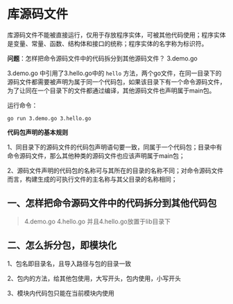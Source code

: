 # 库源码文件

库源码文件不能被直接运行，仅用于存放程序实体，可被其他代码使用；程序实体是变量、常量、函数、结构体和接口的统称；程序实体的名字称为标识符。

**问题**：怎样把命令源码文件中的代码拆分到其他源码文件？ 3.demo.go

3.demo.go 中引用了3.hello.go中的 `hello` 方法，两个go文件，在同一目录下的源码文件都需要被声明为属于同一个代码包，如果该目录下有一个命令源码文件，为了让同在一个目录下的文件都通过编译，其他源码文件也声明属于main包。

运行命令：

```shell
go run 3.demo.go 3.hello.go
```

**代码包声明的基本规则**

1、同目录下的源码文件的代码包声明语句要一致，同属于一个代码包；目录中有命令源码文件，那么其他种类的源码文件也应该声明属于main包；

2、源码文件声明的代码包的名称可与其所在的目录的名称不同；对命令源码文件而言，构建生成的可执行文件的主名称与其父目录的名称相同；

## 一、怎样把命令源码文件中的代码拆分到其他代码包 

> 4.demo.go 4.hello.go 并且4.hello.go放置于lib目录下

## 二、怎么拆分包，即模块化

1、包名即目录名，且导入路径与包的目录一致

2、包内的方法，给其他包使用，大写开头，包内使用，小写开头

3、模块内代码包只能在当前模块内使用






